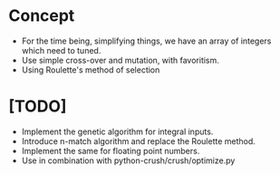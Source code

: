 # Concept

* For the time being, simplifying things, we have an array of integers which need to tuned.
* Use simple cross-over and mutation, with favoritism.
* Using Roulette's method of selection

# [TODO]

* Implement the genetic algorithm for integral inputs.
* Introduce n-match algorithm and replace the Roulette method.
* Implement the same for floating point numbers.
* Use in combination with python-crush/crush/optimize.py
